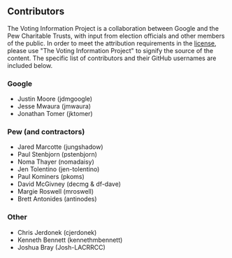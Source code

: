 ## Contributors
The Voting Information Project is a collaboration between Google and the Pew
Charitable Trusts, with input from election officials and other members of the
public. In order to meet the attribution requirements in the
[license](LICENSE.md), please use "The Voting Information Project" to signify
the source of the content. The specific list of contributors and their GitHub
usernames are included below.

### Google
* Justin Moore (jdmgoogle)
* Jesse Mwaura (jmwaura)
* Jonathan Tomer (jktomer)

### Pew (and contractors)
* Jared Marcotte (jungshadow)
* Paul Stenbjorn (pstenbjorn)
* Noma Thayer (nomadaisy)
* Jen Tolentino (jen-tolentino)
* Paul Kominers (pkoms)
* David McGivney (decmg & df-dave)
* Margie Roswell (mroswell)
* Brett Antonides (antinodes)

### Other
* Chris Jerdonek (cjerdonek)
* Kenneth Bennett (kennethmbennett)
* Joshua Bray (Josh-LACRRCC)
